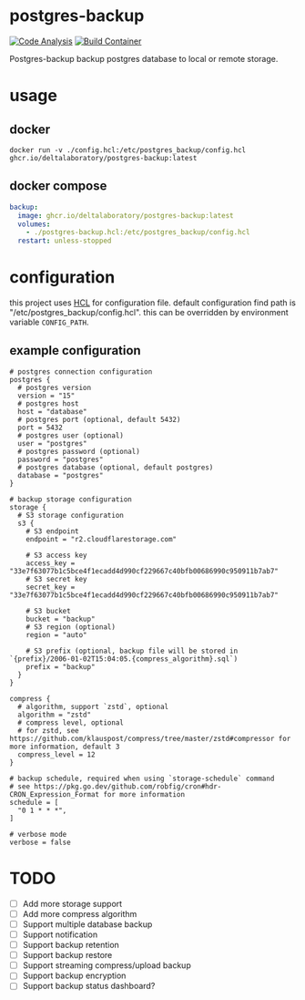 # postgres-backup
[![Code Analysis](https://github.com/DeltaLaboratory/postgres-backup/actions/workflows/analysis.yml/badge.svg)](https://github.com/DeltaLaboratory/postgres-backup/actions/workflows/analysis.yml)
[![Build Container](https://github.com/DeltaLaboratory/postgres-backup/actions/workflows/container.yml/badge.svg)](https://github.com/DeltaLaboratory/postgres-backup/actions/workflows/container.yml)

Postgres-backup backup postgres database to local or remote storage.
# usage
## docker
```shell
docker run -v ./config.hcl:/etc/postgres_backup/config.hcl ghcr.io/deltalaboratory/postgres-backup:latest
```
## docker compose
```yaml
backup:
  image: ghcr.io/deltalaboratory/postgres-backup:latest
  volumes:
    - ./postgres-backup.hcl:/etc/postgres_backup/config.hcl
  restart: unless-stopped
```
# configuration
this project uses [HCL](https://github.com/hashicorp/hcl) for configuration file.
default configuration find path is "/etc/postgres_backup/config.hcl". this can be overridden by environment variable `CONFIG_PATH`.
## example configuration
```hcl
# postgres connection configuration
postgres {
  # postgres version
  version = "15"
  # postgres host
  host = "database"
  # postgres port (optional, default 5432)
  port = 5432
  # postgres user (optional)
  user = "postgres"
  # postgres password (optional)
  password = "postgres"
  # postgres database (optional, default postgres)
  database = "postgres"
}

# backup storage configuration
storage {
  # S3 storage configuration
  s3 {
    # S3 endpoint
    endpoint = "r2.cloudflarestorage.com"

    # S3 access key
    access_key = "33e7f63077b1c5bce4f1ecadd4d990cf229667c40bfb00686990c950911b7ab7"
    # S3 secret key
    secret_key = "33e7f63077b1c5bce4f1ecadd4d990cf229667c40bfb00686990c950911b7ab7"

    # S3 bucket
    bucket = "backup"
    # S3 region (optional)
    region = "auto"

    # S3 prefix (optional, backup file will be stored in `{prefix}/2006-01-02T15:04:05.{compress_algorithm}.sql`)
    prefix = "backup"
  }
}

compress {
  # algorithm, support `zstd`, optional
  algorithm = "zstd"
  # compress level, optional
  # for zstd, see https://github.com/klauspost/compress/tree/master/zstd#compressor for more information, default 3
  compress_level = 12
}

# backup schedule, required when using `storage-schedule` command
# see https://pkg.go.dev/github.com/robfig/cron#hdr-CRON_Expression_Format for more information
schedule = [
  "0 1 * * *",
]

# verbose mode
verbose = false
```

# TODO
- [ ] Add more storage support
- [ ] Add more compress algorithm
- [ ] Support multiple database backup
- [ ] Support notification
- [ ] Support backup retention
- [ ] Support backup restore
- [ ] Support streaming compress/upload backup
- [ ] Support backup encryption
- [ ] Support backup status dashboard?
